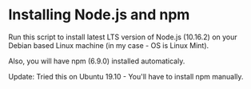 # Installing Node.js and npm

Run this script to install latest LTS version of Node.js (10.16.2) on your Debian based Linux machine (in my case - OS is Linux Mint).

Also, you will have npm (6.9.0) installed automaticaly.

Update: Tried this on Ubuntu 19.10 - You'll have to install npm manually.
